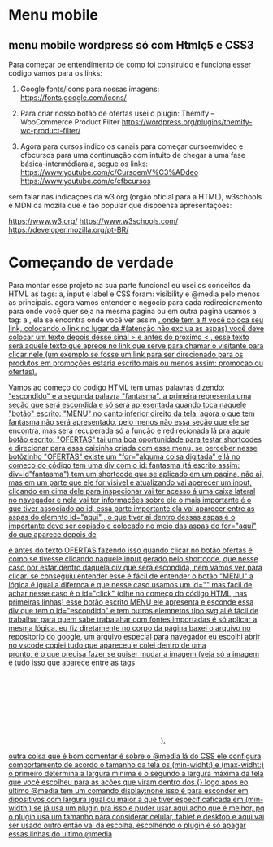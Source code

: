 # Menu mobile
 ## menu mobile wordpress só com Htmlç5 e CSS3

 Para começar oe entendimento de como foi construido e funciona esser código vamos para os links:

 1. Google fonts/icons para nossas imagens:
 https://fonts.google.com/icons/

 2. Para criar nosso botão de ofertas usei o plugin: Themify – WooCommerce Product Filter
 https://wordpress.org/plugins/themify-wc-product-filter/

 1. Agora para cursos indico os canais para começar cursoemvideo e cfbcursos para uma continuação com intuito de chegar à uma fase básica-intermédiaraia, segue os links: 
 https://www.youtube.com/c/CursoemV%C3%ADdeo
 https://www.youtube.com/c/cfbcursos

 sem falar nas indicaçoes da w3.org (orgão oficial para a HTML), w3schools e MDN da mozila que é tão popular que dispoensa apresentações:

 https://www.w3.org/
 https://www.w3schools.com/
 https://developer.mozilla.org/pt-BR/


 # Começando de verdade

Para montar esse projeto na sua parte funcional eu usei os conceitos da HTML as tags: a, input e label e CSS foram: visibility e @media pelo menos as principais.
agora vamos entender o negocio  para cada redirecionamento para onde você quer seja na mesma pagina ou em outra página usamos a tag: a , ela se encontra onde você ver assim <a class="ancor" href="#">. onde tem a # você coloca seu link, colocando o link no lugar da #(atenção não exclua as aspas) você deve colocar um texto depois desse sinal > e antes do próximo < , esse texto será aquele texto que aprece no link que serve para chamar o visitante para clicar nele (um exemplo se fosse um link para ser direcionado para os produtos em promoções estaria escrito mais ou menos assim: promocao ou ofertas).

Vamos ao começo do codigo HTML tem umas palavras dizendo: "escondido" e a segunda palavra "fantasma". a primeira representa uma seção que será escondida e só será apresentada quando toca  naquele "botão" escrito: "MENU" no canto inferior direito da tela, agora o que tem fantasma não será apresentado, pelo menos não essa seção que ele se encontra, mas será recuperada só a função e redirecionada lá pra aqule botão escrito: "OFERTAS" tai uma boa oportunidade para testar shortcodes e direcionar para essa caixinha criada com esse menu, se perceber nesse botõzinho "OFERTAS" existe um  "for="alguma coisa digitada" e lá no começo do código tem uma div com o id: fantasma (tá escrito assim: div=id"fantasma") tem um shortcode que se aplicado em um pagina, não ai, mas em um parte que ele for visivel e atualizando vai aperecer um input, clicando em cima dele para inspecionar vai ter acesso á uma caixa lateral no navegador e nela vai ter informações sobre ele o mais importante é o que tiver associado ao id, essa parte importante ela vai aparecer entre as aspas do elemnto id="aqui" , o que tiver ai dentro dessas aspas é o importante deve ser copiado e colocado no meio das aspas do for="aqui" do <label for=""> que aparece depois de  <div> e antes do texto OFERTAS fazendo isso quando clicar no botão ofertas é como se tivesse clicando naquele input gerado pelo shortcode, que nesse caso por estar dentro daquela div que será escondida, nem vamos ver para clicar. se conseguiu entender esse é fácil de entender o botão "MENU" a lógica é igual a difernça é que nesse caso usamos um id="" mas facil de achar nesse caso é o id="click" (olhe no começo do código HTML, nas primeiras linhas) esse botão escrito MENU ele apresenta e esconde essa div que tem o id="escondido" e tem outros elemnetos tipo svg ai é fácil de trabalhar para quem sabe trabalahar com fontes importadas  é só aplicar a mesma lógica. eu fiz diretamente no corpo da página baxei o arquivo no repositorio do google, um arquivo especial para navegador eu escolhi abrir no vscode copiei tudo que apareceu e colei dentro de uma <div> pronto, é o que precisa fazer se quiser mudar a imagem (veja só a imagem é tudo isso que aparece entre as tags <svg> e </svg>).

outra coisa que é bom comentar é sobre o @media lá do CSS ele configura comportamento de acordo o tamanho da tela os (min-widht:) e (max-widht:) o primeiro determina a largura minima e o segundo a largura máxima da tela que vocé escolheu para as acões que viram dentro dos {} logo após eo último @media tem um comando display:none isso é para esconder em dipositivos com largura igual ou maior a que tiver especificaficada em (min-width:) se já usa um plugin pra isso e puder usar aqui acho que é melhor, pq o plugin usa um tamanho para considerar celular, tablet e desktop e aqui vai ser usado outro então vai da escolha, escolhendo o plugin é só apagar essas linhas do ultimo @media